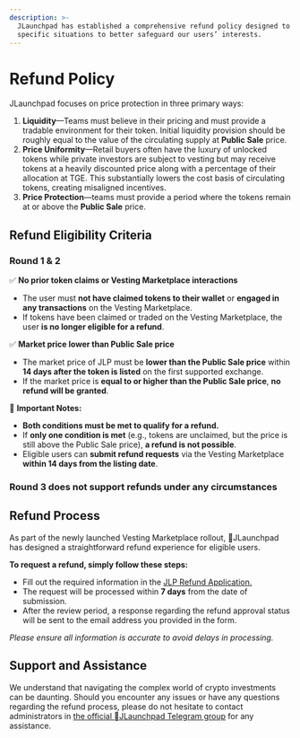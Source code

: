 ```yaml
---
description: >-
  JLaunchpad has established a comprehensive refund policy designed to address
  specific situations to better safeguard our users’ interests.
---
```


# Refund Policy

JLaunchpad focuses on price protection in three primary ways:

1. **Liquidity**—Teams must believe in their pricing and must provide a tradable environment for their token. Initial liquidity provision should be roughly equal to the value of the circulating supply at **Public Sale** price.
2. **Price Uniformity**—Retail buyers often have the luxury of unlocked tokens while private investors are subject to vesting but may receive tokens at a heavily discounted price along with a percentage of their allocation at TGE. This substantially lowers the cost basis of circulating tokens, creating misaligned incentives.
3. **Price Protection**—teams must provide a period where the tokens remain at or above the **Public Sale** price.

## Refund Eligibility Criteria

### Round 1 & 2

✅ **No prior token claims or Vesting Marketplace interactions**

* The user must **not have claimed tokens to their wallet** or **engaged in any transactions** on the Vesting Marketplace.
* If tokens have been claimed or traded on the Vesting Marketplace, the user **is no longer eligible for a refund**.

✅ **Market price lower than Public Sale price**

* The market price of JLP must be **lower than the Public Sale price** within **14 days after the token is listed** on the first supported exchange.
* If the market price is **equal to or higher than the Public Sale price**, **no refund will be granted**.

📌 **Important Notes:**

* **Both conditions must be met to qualify for a refund.**
* If **only one condition is met** (e.g., tokens are unclaimed, but the price is still above the Public Sale price), **a refund is not possible**.
* Eligible users can **submit refund requests** via the Vesting Marketplace **within 14 days from the listing date**.

### **Round 3 does not support refunds under any circumstances**

## Refund Process

As part of the newly launched Vesting Marketplace rollout, JLaunchpad has designed a straightforward refund experience for eligible users.

**To request a refund, simply follow these steps:**

* Fill out the required information in the [JLP Refund Application.](https://forms.gle/D6KoNbt1VpjL7LUe7)
* The request will be processed within **7 days** from the date of submission.
* After the review period, a response regarding the refund approval status will be sent to the email address you provided in the form.

_Please ensure all information is accurate to avoid delays in processing._

## Support and Assistance

We understand that navigating the complex world of crypto investments can be daunting. Should you encounter any issues or have any questions regarding the refund process, please do not hesitate to contact administrators in [the official JLaunchpad Telegram group](https://t.me/JLaunchpadGroups) for any assistance.
